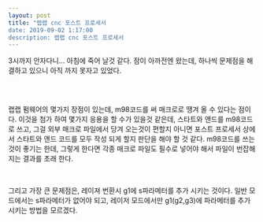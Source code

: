 ```yaml
---
layout: post
title: "랩랩 cnc 포스트 프로세서
date: 2019-09-02 1:17:00
description: 랩랩 cnc 포스트 프로세서
---
```


3시까지 안자다니... 아침에 죽어 날것 같다.  잠이 아까전엔 왔는데, 하나씩 문제점을 해결하고 있으니 아직 까지 못자고 있었다.

​<div class="img_row">
	<img class="col three" src="{{ site.baseurl }}/img/post/01_postpro/postpro_011.png
	" alt="" title="example image"/>
</div>


 랩랩 펌웨어의 몇가지 장점이 있는데,  m98코드를 써 매크로로 땡겨 올 수 있다는 점이다. 이것을 첨가 하여 몇가지 응용을 할 수가 있을것 같은데, 스타트와 앤드를 m98코드로 쓰고, 그걸 외부 매크로 파일에서 당겨 오는것이 편할지 아니면 포스트 프로세서 상에서 스타트와 앤드 코드를 모두 작성 되게 할지 판단을 해야 할 것 같다. m98코드를 쓰는 것이 좋기는 한데, 그렇게 한다면 각종 매크로 파일도 필수로 넣어야 해서 파일이 번잡해 지는 결과를 초래 한다. 

​

 그리고 가장 큰 문제점은, 레이져 번환시 g1에 s파라메터를 추가 시키는 것이다. 일반 모드에서는 s파라메터가 없어야 되고, 레이저 모드에서만 g1(g2,g3)에 파라메터를 추가 시키는 방법을 모르겠다. 